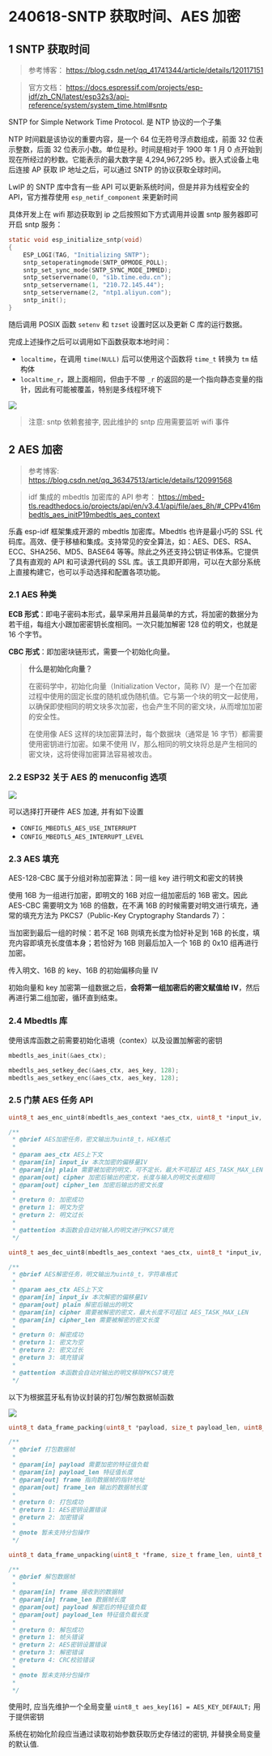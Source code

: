 
# 240618-SNTP 获取时间、AES 加密

## 1 SNTP 获取时间

>参考博客： https://blog.csdn.net/qq_41741344/article/details/120117151

>官方文档： https://docs.espressif.com/projects/esp-idf/zh_CN/latest/esp32s3/api-reference/system/system_time.html#sntp

SNTP for Simple Network Time Protocol. 是 NTP 协议的一个子集

NTP 时间戳是该协议的重要内容，是一个 64 位无符号浮点数组成，前面 32 位表示整数，后面 32 位表示小数。单位是秒。时间是相对于 1900 年 1 月 0 点开始到现在所经过的秒数。它能表示的最大数字是 4,294,967,295 秒。嵌入式设备上电后连接 AP 获取 IP 地址之后，可以通过 SNTP 的协议获取全球时间。

LwIP 的 SNTP 库中含有一些 API 可以更新系统时间，但是并非为线程安全的 API，官方推荐使用 `esp_netif_component` 来更新时间

具体开发上在 wifi 那边获取到 ip 之后按照如下方式调用并设置 sntp 服务器即可开启 sntp 服务：
```c
static void esp_initialize_sntp(void)
{
    ESP_LOGI(TAG, "Initializing SNTP");
    sntp_setoperatingmode(SNTP_OPMODE_POLL);
    sntp_set_sync_mode(SNTP_SYNC_MODE_IMMED);
    sntp_setservername(0, "s1b.time.edu.cn");
    sntp_setservername(1, "210.72.145.44");
    sntp_setservername(2, "ntp1.aliyun.com");
    sntp_init();
}
```

随后调用 POSIX 函数 `setenv` 和 `tzset` 设置时区以及更新 C 库的运行数据。

完成上述操作之后可以调用如下函数获取本地时间：

- `localtime`，在调用 `time(NULL)` 后可以使用这个函数将 `time_t` 转换为 `tm` 结构体
- `localtime_r`，跟上面相同，但由于不带 `_r` 的返回的是一个指向静态变量的指针，因此有可能被覆盖，特别是多线程环境下

![](01-蓝牙门禁开发笔记/image-20240816113803368.png)

> 注意: sntp 依赖套接字, 因此维护的 sntp 应用需要监听 wifi 事件


## 2 AES 加密

>参考博客: https://blog.csdn.net/qq_36347513/article/details/120991568

>idf 集成的 mbedtls 加密库的 API 参考： https://mbed-tls.readthedocs.io/projects/api/en/v3.4.1/api/file/aes_8h/#_CPPv416mbedtls_aes_initP19mbedtls_aes_context

乐鑫 esp-idf 框架集成开源的 mbedtls 加密库。Mbedtls 也许是最小巧的 SSL 代码库。高效、便于移植和集成。支持常见的安全算法，如：AES、DES、RSA、ECC、SHA256、MD5、BASE64 等等。除此之外还支持公钥证书体系。它提供了具有直观的 API 和可读源代码的 SSL 库。该工具即开即用，可以在大部分系统上直接构建它，也可以手动选择和配置各项功能。

### 2.1 AES 种类

**ECB 形式**：即电子密码本形式，最早采用并且最简单的方式，将加密的数据分为若干组，每组大小跟加密密钥长度相同。一次只能加解密 128 位的明文，也就是 16 个字节。

**CBC 形式**：即加密块链形式，需要一个初始化向量。

>**什么是初始化向量？**
>
>在密码学中，初始化向量（Initialization Vector，简称 IV）是一个在加密过程中使用的固定长度的随机或伪随机值。它与第一个块的明文一起使用，以确保即使相同的明文块多次加密，也会产生不同的密文块，从而增加加密的安全性。
>
>在使用像 AES 这样的块加密算法时，每个数据块（通常是 16 字节）都需要使用密钥进行加密。如果不使用 IV，那么相同的明文块将总是产生相同的密文块，这将使得加密算法容易被攻击。

### 2.2 ESP32 关于 AES 的 menuconfig 选项

![](01-蓝牙门禁开发笔记/image-20240816114141586.png)

可以选择打开硬件 AES 加速, 并有如下设置

- `CONFIG_MBEDTLS_AES_USE_INTERRUPT` 
- `CONFIG_MBEDTLS_AES_INTERRUPT_LEVEL`

### 2.3 AES 填充


AES-128-CBC 属于分组对称加密算法：同一组 key 进行明文和密文的转换

使用 16B 为一组进行加密，即明文的 16B 对应一组加密后的 16B 密文。因此 AES-CBC 需要明文为 16B 的倍数，在不满 16B 的时候需要对明文进行填充，通常的填充方法为 PKCS7（Public-Key Cryptography Standards 7）：

当加密到最后一组的时候：若不足 16B 则填充长度为恰好补足到 16B 的长度，填充内容即填充长度值本身；若恰好为 16B 则最后加入一个 16B 的 0x10 组再进行加密。

传入明文、16B 的 key、16B 的初始偏移向量 IV

初始向量和 key 加密第一组数据之后，**会将第一组加密后的密文赋值给 IV**，然后再进行第二组加密，循环直到结束。

### 2.4 Mbedtls 库

使用该库函数之前需要初始化语境（contex）以及设置加解密的密钥

```c
mbedtls_aes_init(&aes_ctx);

mbedtls_aes_setkey_dec(&aes_ctx, aes_key, 128);
mbedtls_aes_setkey_enc(&aes_ctx, aes_key, 128);
```

### 2.5 门禁 AES 任务 API 

```c
uint8_t aes_enc_uint8(mbedtls_aes_context *aes_ctx, uint8_t *input_iv, uint8_t *plain, uint8_t *cipher, size_t *cipher_len)
```

```doxygen
/**
 * @brief AES加密任务，密文输出为uint8_t，HEX格式
 *
 * @param aes_ctx AES上下文
 * @param[in] input_iv 本次加密的偏移量IV
 * @param[in] plain 需要被加密的明文，可不定长，最大不可超过 AES_TASK_MAX_LEN
 * @param[out] cipher 加密后输出的密文，长度与输入的明文长度相同
 * @param[out] cipher_len 加密后输出的密文长度
 *
 * @return 0: 加密成功
 * @return 1: 明文为空
 * @return 2: 明文过长
 *
 * @attention 本函数会自动对输入的明文进行PKCS7填充
 */
```

```c
uint8_t aes_dec_uint8(mbedtls_aes_context *aes_ctx, uint8_t *input_iv, uint8_t *plain, uint8_t *cipher, size_t cipher_len)
```

```doxygen
/**
 * @brief AES解密任务，明文输出为uint8_t，字符串格式
 *
 * @param aes_ctx AES上下文
 * @param[in] input_iv 本次解密的偏移量IV
 * @param[out] plain 解密后输出的明文
 * @param[in] cipher 需要被解密的密文，最大长度不可超过 AES_TASK_MAX_LEN
 * @param[in] cipher_len 需要被解密的密文长度
 *
 * @return 0: 解密成功
 * @return 1: 密文为空
 * @return 2: 密文过长
 * @return 3: 填充错误
 *
 * @attention 本函数会自动对输出的明文移除PKCS7填充
 */
```

以下为根据蓝牙私有协议封装的打包/解包数据帧函数

![](01-蓝牙门禁开发笔记/image-20240816120317949.png)


```c
uint8_t data_frame_packing(uint8_t *payload, size_t payload_len, uint8_t *frame, size_t *frame_len)
```

```doxygen
/**
 * @brief 打包数据帧
 *
 * @param[in] payload 需要加密的特征值负载
 * @param[in] payload_len 特征值长度
 * @param[out] frame 指向数据帧的指针地址
 * @param[out] frame_len 输出的数据帧长度
 *
 * @return 0: 打包成功
 * @return 1: AES密钥设置错误
 * @return 2: 加密错误
 *
 * @note 暂未支持分包操作
 */
```

```c
uint8_t data_frame_unpacking(uint8_t *frame, size_t frame_len, uint8_t *payload, size_t *payload_len)
```

```doxygen
/**
 * @brief 解包数据帧
 *
 * @param[in] frame 接收到的数据帧
 * @param[in] frame_len 数据帧长度
 * @param[out] payload 解密后的特征值负载
 * @param[out] payload_len 特征值负载长度
 *
 * @return 0: 解包成功
 * @return 1: 帧头错误
 * @return 2: AES密钥设置错误
 * @return 3: 解密错误
 * @return 4: CRC校验错误
 *
 * @note 暂未支持分包操作
 *
 */
```

使用时, 应当先维护一个全局变量 `uint8_t aes_key[16] = AES_KEY_DEFAULT;` 用于提供密钥

系统在初始化阶段应当通过读取初始参数获取历史存储过的密钥, 并替换全局变量的默认值.

